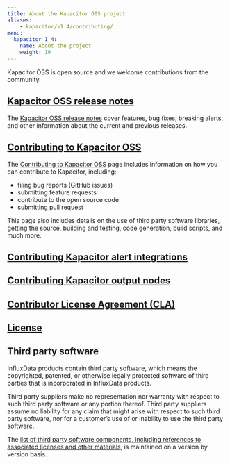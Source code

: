 ```yaml
---
title: About the Kapacitor OSS project
aliases:
    - kapacitor/v1.4/contributing/
menu:
  kapacitor_1_4:
    name: About the project
    weight: 10
---
```


Kapacitor OSS is open source and we welcome contributions from the community.

## [Kapacitor OSS release notes](/kapacitor/v1.4/about_the_project/releasenotes-changelog/)

The [Kapacitor OSS release notes](/kapacitor/v1.4/about_the_project/releasenotes-changelog/) cover features, bug fixes, breaking alerts, and other information about the current and previous releases.

## [Contributing to Kapacitor OSS](https://github.com/influxdata/kapacitor/blob/master/CONTRIBUTING.md)

The [Contributing to Kapacitor OSS](https://github.com/influxdata/kapacitor/blob/master/CONTRIBUTING.md)
page includes information on how you can contribute to Kapacitor, including:

* filing bug reports (GitHub issues)
* submitting feature requests
* contribute to the open source code
* submitting pull request

This page also includes details on the use of third party software libraries, getting the source, building and testing, code generation, build scripts, and much more.

## [Contributing Kapacitor alert integrations](https://github.com/influxdata/kapacitor/blob/master/alert/HANDLERS.md)

## [Contributing Kapacitor output nodes](/kapacitor/v1.4/about_the_project/custom_output/)

## [Contributor License Agreement (CLA)](https://influxdata.com/community/cla/)

## [License](https://github.com/influxdata/kapacitor/blob/master/LICENSE)

## Third party software
InfluxData products contain third party software, which means the copyrighted, patented, or otherwise legally protected
software of third parties that is incorporated in InfluxData products.

Third party suppliers make no representation nor warranty with respect to such third party software or any portion thereof.
Third party suppliers assume no liability for any claim that might arise with respect to such  third party software, nor for a
customer’s use of or inability to use the  third party software.

The [list of third party software components, including references to associated licenses and other materials](https://github.com/influxdata/kapacitor/blob/master/LICENSE_OF_DEPENDENCIES.md), is maintained on a version by version basis.
